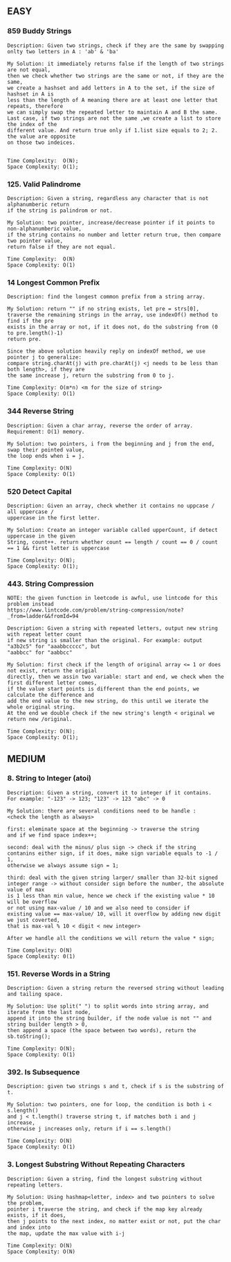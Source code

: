 
## EASY

### 859 Buddy Strings 
	
	Description: Given two strings, check if they are the same by swapping
	onlty two letters in A : 'ab' & 'ba'

	My Solution: it immediately returns false if the length of two strings are not equal, 
	then we check whether two strings are the same or not, if they are the same, 
	we create a hashset and add letters in A to the set, if the size of hashset in A is 
	less than the length of A meaning there are at least one letter that repeats, therefore 
	we can simply swap the repeated letter to maintain A and B the same.
	Last case, if two strings are not the same ,we create a list to store the index of the 
	different value. And return true only if 1.list size equals to 2; 2. the value are opposite 
	on those two indeices. 


	Time Complexity:  O(N);
	Space Complexity: O(1);
	
### 125. Valid Palindrome

	Description: Given a string, regardless any character that is not alphanumberic return 
	if the string is palindrom or not.

	My Solution: two pointer, increase/decrease pointer if it points to non-alphanumberic value, 
	if the string contains no number and letter return true, then compare two pointer value, 
	return false if they are not equal.

	Time Complexity:  O(N)
	Space Complexity: O(1)

### 14 Longest Common Prefix
	
	Description: find the longest common prefix from a string array.

	My Solution: return "" if no string exists, let pre = strs[0], 
	traverse the remaining strings in the array, use indexOf() method to find if the pre
	exists in the array or not, if it does not, do the substring from (0 to pre.length()-1) 
	return pre.

	Since the above solution heavily reply on indexOf method, we use pointer j to generalize:
	compare string.charAt(j) with pre.charAt(j) <j needs to be less than both length>, if they are 
	the same increase j, return the substring from 0 to j.

	Time Complexity: O(m*n) <m for the size of string>
	Space Complexity: O(1)

### 344 Reverse String 
	
	Description: Given a char array, reverse the order of array. Requirement: O(1) memory.

	My Solution: two pointers, i from the beginning and j from the end, swap their pointed value,
	the loop ends when i = j.

	Time Complexity: O(N)
	Space Complexity: O(1)

### 520 Detect Capital 
	
	Description: Given an array, check whether it contains no uppcase / all uppercase / 
	uppercase in the first letter.

	My Solution: Create an integer variable called upperCount, if detect uppercase in the given
	String, count++. return whether count == length / count == 0 / count == 1 && first letter is uppercase

	Time Complexity: O(N);
	Space Complexity: O(1);

### 443. String Compression 
	NOTE: the given function in leetcode is awful, use lintcode for this problem instead 
	https://www.lintcode.com/problem/string-compression/note?_from=ladder&&fromId=94

	Description: Given a string with repeated letters, output new string with repeat letter count 
	if new string is smaller than the original. For example: output "a3b2c5" for "aaabbccccc", but
	"aabbcc" for "aabbcc"

	My Solution: first check if the length of original array <= 1 or does not exist, return the origial
	directly, then we assin two variable: start and end, we check when the first different letter comes,
	if the value start points is different than the end points, we calculate the difference and 
	add the end value to the new string, do this until we iterate the whole original string.
	At the end we double check if the new string's length < original we return new /original.

	Time Complexity: O(N);
	Space Complexity: O(1);




## MEDIUM 

### 8. String to Integer (atoi)

	
	Description: Given a string, convert it to integer if it contains. 
	For example: "-123" -> 123; "123" -> 123 "abc" -> 0 

	My Solution: there are several conditions need to be handle : 
	<check the length as always>
	
	first: eleminate space at the beginning -> traverse the string 
	and if we find space index++;

	second: deal with the minus/ plus sign -> check if the string 
	contanins either sign, if it does, make sign variable equals to -1 / 1, 
	otherwise we always assume sign = 1;
	
	third: deal with the given string larger/ smaller than 32-bit signed 
	integer range -> without consider sign before the number, the absolute value of max 
	is 1 less than min value, hence we check if the existing value * 10 will be overflow 
	or not using max-value / 10 and we also need to consider if 
	existing value == max-value/ 10, will it overflow by adding new digit we just coverted, 
	that is max-val % 10 < digit < new integer> 

	After we handle all the conditions we will return the value * sign;

	Time Complexity: O(N)
	Space Complexity: 0(1)

### 151. Reverse Words in a String 

	Description: Given a string return the reversed string without leading and tailing space.

	My Solution: Use split(" ") to split words into string array, and iterate from the last node, 
	append it into the string builder, if the node value is not "" and string builder length > 0, 
	then append a space (the space between two words), return the sb.toString();

	Time Complexity: O(N);
	Space Complexity: O(1)

### 392. Is Subsequence

	Description: given two strings s and t, check if s is the substring of t.

	My Solution: two pointers, one for loop, the condition is both i < s.length() 
	and j < t.length() traverse string t, if matches both i and j increase, 
	otherwise j increases only, return if i == s.length()

	Time Complexity: O(N)
	Space Complexity: O(1)

### 3. Longest Substring Without Repeating Characters 

	Description: Given a string, find the longest substring without repeating letters.

	My Solution: Using hashmap<letter, index> and two pointers to solve the problem, 
	pointer i traverse the string, and check if the map key already exists, if it does, 
	then j points to the next index, no matter exist or not, put the char and index into 
	the map, update the max value with i-j

	Time Complexity: O(N)
	Space Complexity: O(N)
